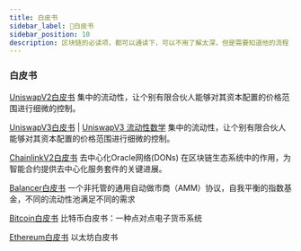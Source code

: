 ```yaml
---
title: 白皮书
sidebar_label: 🤩白皮书
sidebar_position: 10
description: 区块链的必读项，都可以通读下，可以不用了解太深，但是需要知道他的流程
---
```


### 白皮书

[UniswapV2白皮书](https://book.web3study.club/assets/uniswapV2.pdf) 集中的流动性，让个别有限合伙人能够对其资本配置的价格范围进行细微的控制。

[UniswapV3白皮书](https://book.web3study.club/assets/uniswapV3.pdf)
| [UniswapV3 流动性数学](https://book.web3study.club/assets/uniswapV3LiquidityMath.pdf)
集中的流动性，让个别有限合伙人能够对其资本配置的价格范围进行细微的控制。

[ChainlinkV2白皮书](https://book.web3study.club/assets/chainlinkV2.pdf) 去中心化Oracle网络(DONs)
在区块链生态系统中的作用，为智能合约提供去中心化服务套件的关键进展。

[Balancer白皮书](https://book.web3study.club/assets/whitepaper-balancer.pdf) 一个非托管的通用自动做市商（AMM）协议，自我平衡的指数基金，不同的流动性池满足不同的需求

[Bitcoin白皮书](https://book.web3study.club/assets/bitcoin.pdf) 比特币白皮书：一种点对点电子货币系统

[Ethereum白皮书](https://ethereum.org/en/whitepaper/) 以太坊白皮书

